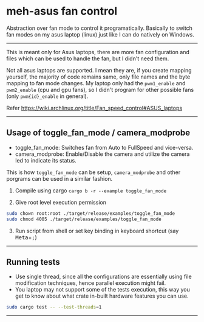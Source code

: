 # meh-asus fan control

Abstraction over fan mode to control it programatically. Basically to switch fan modes on my asus laptop (linux) just like I can do natively on Windows.

---

This is meant only for Asus laptops, there are more fan configuration and files which can be used to handle the fan, but I didn't need them.

Not all asus laptops are supported. I mean they are, if you create mapping yourself, the majority of code remains same, only file names and the byte mapping to fan mode changes. My laptop only had the `pwm1_enable` and `pwm2_enable` (cpu and gpu fans), so I didn't program for other possible fans (only `pwm{id}_enable` in general).

Refer https://wiki.archlinux.org/title/Fan_speed_control#ASUS_laptops

---

## Usage of toggle_fan_mode / camera_modprobe

- toggle_fan_mode: Switches fan from Auto to FullSpeed and vice-versa.
- camera_modprobe: Enable/Disable the camera and utilize the camera led to indicate its status.

This is how `toggle_fan_mode` can be setup, `camera_modprobe` and other porgrams can be used in a similar fashion.

1. Compile using cargo `cargo b -r --example toggle_fan_mode`

2. Give root level execution permission

```bash
sudo chown root:root ./target/release/examples/toggle_fan_mode
sudo chmod 4005 ./target/release/examples/toggle_fan_mode
```

3. Run script from shell or set key binding in keyboard shortcut (say <kbd>Meta</kbd>+<kbd>;</kbd>)

---

## Running tests

- Use single thread, since all the configurations are essentially using file modification techniques, hence parallel execution might fail.
- You laptop may not support some of the tests execution, this way you get to know about what crate in-built hardware features you can use.

```bash
sudo cargo test -- --test-threads=1
```

---
